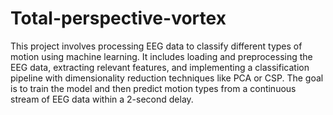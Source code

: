 # Total-perspective-vortex

This project involves processing EEG data to classify different types of motion using machine learning.
It includes loading and preprocessing the EEG data,
extracting relevant features, and implementing a classification pipeline
with dimensionality reduction techniques like PCA or CSP.
The goal is to train the model and then predict motion types
from a continuous stream of EEG data within a 2-second delay.
